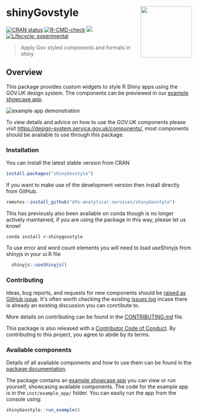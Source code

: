 # shinyGovstyle <img src="man/figures/logo.png" align="right" height="139" style="padding-left: 1rem;" />

<!-- badges: start -->

[![CRAN status](https://www.r-pkg.org/badges/version/shinyGovstyle)](https://cran.r-project.org/package=shinyGovstyle)
[![R-CMD-check](https://github.com/moj-analytical-services/shinyGovstyle/actions/workflows/R-CMD-check.yaml/badge.svg)](https://github.com/moj-analytical-services/shinyGovstyle/actions/workflows/R-CMD-check.yaml)
[![](https://cranlogs.r-pkg.org/badges/shinyGovstyle)](https://cran.r-project.org/package=shinyGovstyle)
[![Lifecycle: experimental](https://img.shields.io/badge/lifecycle-experimental-orange.svg)](https://lifecycle.r-lib.org/articles/stages.html#experimental)

<!-- badges: end -->

> Apply Gov styled components and formats in shiny


## Overview

This package provides custom widgets to style R Shiny apps using the GOV.UK design system. The components can be previewed in our [example showcase app](https://department-for-education.shinyapps.io/shinygovstyle-example-app/).
<br> 

![example app demonstration](man/figures/example_app.gif)

To view details and advice on how to use the GOV.UK components please visit https://design-system.service.gov.uk/components/, most components should be available to use through this package.

### Installation

You can install the latest stable version from CRAN
```r
install.packages("shinyGovstyle")
```

If you want to make use of the development version then install directly from GitHub.
```r
remotes::install_github("dfe-analytical-services/shinyGovstyle")
```

This has previously also been available on conda though is no longer actively maintained, if you are using the package in this way, please let us know!
```
conda install r-shinygovstyle
```

To use error and word count elements you will need to load useShinyjs from shinyjs in your ui.R file
```r
  shinyjs::useShinyjs()
```

### Contributing

Ideas, bug reports, and requests for new components should be [raised as GitHub issue](https://github.com/moj-analytical-services/shinyGovstyle/issues/new). It's often worth checking the existing [issues log](https://github.com/moj-analytical-services/shinyGovstyle/issues) incase there is already an existing discussion you can conrtibute to.

More details on contributing can be found in the [CONTRIBUTING.md](.github/CONTRIBUTING.md) file.

This package is also released with a [Contributor Code of Conduct](.github/CODE_OF_CONDUCT.md). By contributing to this project, you agree to abide by its terms.

### Available components

Details of all available components and how to use them can be found in the [package documentation](https://dfe-analytical-services.github.io/shinyGovstyle/reference/index.html).

The package contains an [example showcase app](https://department-for-education.shinyapps.io/shinygovstyle-example-app/) you can view or run yourself, showcasing available components. The code for the example app is in the `inst/example_app/` folder. You can easily run the app from the console using:

```r
shinyGovstyle::run_example()
```

